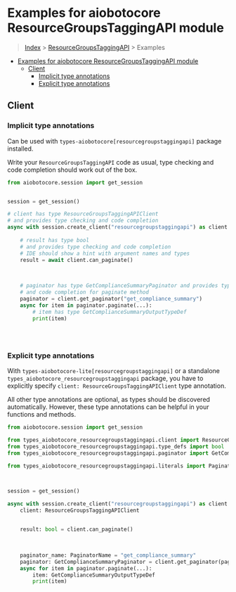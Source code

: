<a id="examples-for-aiobotocore-resourcegroupstaggingapi-module"></a>

# Examples for aiobotocore ResourceGroupsTaggingAPI module

> [Index](../README.md) > [ResourceGroupsTaggingAPI](./README.md) > Examples

- [Examples for aiobotocore ResourceGroupsTaggingAPI module](#examples-for-aiobotocore-resourcegroupstaggingapi-module)
  - [Client](#client)
    - [Implicit type annotations](#implicit-type-annotations)
    - [Explicit type annotations](#explicit-type-annotations)

<a id="client"></a>

## Client

<a id="implicit-type-annotations"></a>

### Implicit type annotations

Can be used with `types-aiobotocore[resourcegroupstaggingapi]` package
installed.

Write your `ResourceGroupsTaggingAPI` code as usual, type checking and code
completion should work out of the box.

```python
from aiobotocore.session import get_session


session = get_session()

# client has type ResourceGroupsTaggingAPIClient
# and provides type checking and code completion
async with session.create_client("resourcegroupstaggingapi") as client:
    
    # result has type bool
    # and provides type checking and code completion
    # IDE should show a hint with argument names and types
    result = await client.can_paginate()
    

    
    # paginator has type GetComplianceSummaryPaginator and provides type checking
    # and code completion for paginate method
    paginator = client.get_paginator("get_compliance_summary")
    async for item in paginator.paginate(...):
        # item has type GetComplianceSummaryOutputTypeDef
        print(item)
    

    
```

<a id="explicit-type-annotations"></a>

### Explicit type annotations

With `types-aiobotocore-lite[resourcegroupstaggingapi]` or a standalone
`types_aiobotocore_resourcegroupstaggingapi` package, you have to explicitly
specify `client: ResourceGroupsTaggingAPIClient` type annotation.

All other type annotations are optional, as types should be discovered
automatically. However, these type annotations can be helpful in your functions
and methods.

```python
from aiobotocore.session import get_session

from types_aiobotocore_resourcegroupstaggingapi.client import ResourceGroupsTaggingAPIClient
from types_aiobotocore_resourcegroupstaggingapi.type_defs import bool
from types_aiobotocore_resourcegroupstaggingapi.paginator import GetComplianceSummaryPaginator

from types_aiobotocore_resourcegroupstaggingapi.literals import PaginatorName



session = get_session()

async with session.create_client("resourcegroupstaggingapi") as client:
    client: ResourceGroupsTaggingAPIClient

    
    result: bool = client.can_paginate()
    

    
    paginator_name: PaginatorName = "get_compliance_summary"
    paginator: GetComplianceSummaryPaginator = client.get_paginator(paginator_name)
    async for item in paginator.paginate(...):
        item: GetComplianceSummaryOutputTypeDef
        print(item)
    

    
```
